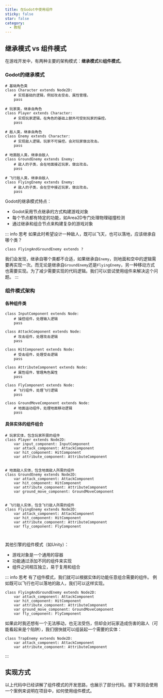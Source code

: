 ```yaml
---
title: 在Godot中使用组件
sticky: false
star: false
category:
  - 教程
---
```


## 继承模式 vs 组件模式

在游戏开发中，有两种主要的架构模式：**继承模式**和**组件模式**。
 

### Godot的继承模式

```gdscript
# 基础角色类
class Character extends Node2D:
    # 实现基础的逻辑，例如攻击受击、属性管理。
    pass

# 玩家类，继承自角色
class Player extends Character:
    # 实现玩家逻辑，在角色的基础上额外可受到玩家的操控。
    pass

# 敌人类，继承自角色
class Enemy extends Character:
    # 实现敌人逻辑，玩家不可操控。会对玩家做出攻击。
    pass

# 地面敌人类，继承自敌人
class GroundEnemy extends Enemy:
    # 敌人的子类，会在地面接近玩家，做出攻击。
    pass

# 飞行敌人类，继承自敌人
class FlyingEnemy extends Enemy:
    # 敌人的子类，会在空中接近玩家，做出攻击。
    pass

```

Godot的继承模式特点：
- Godot采用节点继承的方式构建游戏对象
- 每个节点都有特定的功能，如Area2D专门处理物理碰撞检测
- 通过继承和组合节点来构建复杂的游戏对象

::: info 思考
如果此时希望设计一种敌人，既可以飞天，也可以落地，应该继承自哪个类？
```gdscript
class FlyingAndGroundEnemy extends ?
```
我们会发现，继承自哪个类都不合适，如果继承自`Enemy`，则地面和空中的逻辑需要再实现一次。而无论是继承自`GroundEnemy`还是`FlyingEnemy`，另一种移动方式也需要实现。为了减少需要实现的代码逻辑。我们可以尝试使用组件来解决这个问题。
:::

### 组件模式架构

#### 各种组件类
```gdscript
class InputComponent extends Node:
    # 操控组件，处理输入逻辑
    pass

class AttackComponent extends Node:
    # 攻击组件，处理攻击逻辑
    pass

class HitComponent extends Node:
    # 受击组件，处理受击逻辑
    pass

class AttributeComponent extends Node:
    # 属性组件，管理角色属性
    pass

class FlyComponent extends Node:
    # 飞行组件，处理飞行逻辑
    pass

class GroundMoveComponent extends Node:
    # 地面运动组件，处理地面移动逻辑
    pass
```


#### 具体实体的组件组合

```gdscript
# 玩家实体，包含玩家所需的组件
class Player extends Node2D:
    var input_component: InputComponent
    var attack_component: AttackComponent
    var hit_component: HitComponent
    var attribute_component: AttributeComponent
    

# 地面敌人实体，包含地面敌人所需的组件
class GroundEnemy extends Node2D:
    var attack_component: AttackComponent
    var hit_component: HitComponent
    var attribute_component: AttributeComponent
    var ground_move_component: GroundMoveComponent
    

# 飞行敌人实体，包含飞行敌人所需的组件
class FlyingEnemy extends Node2D:
    var attack_component: AttackComponent
    var hit_component: HitComponent
    var attribute_component: AttributeComponent
    var fly_component: FlyComponent

    
```

其他引擎的组件模式（如Unity）：
- 游戏对象是一个通用的容器
- 功能通过添加不同的组件来实现
- 组件之间相互独立，易于复用和组合

::: info 思考
有了组件模式，我们就可以根据实体的功能任意组合需要的组件。
例如既可以飞行也可以落地的敌人，我们可以这样实现。
```gdscript
class FlyingAndGroundEnemy extends Node2D:
    var attack_component: AttackComponent
    var hit_component: HitComponent
    var attribute_component: AttributeComponent
    var ground_move_component: GroundMoveComponent
    var fly_component: FlyComponent
```
如果此时我还想有一个无法移动，也无法受伤，但却会对玩家造成伤害的敌人（可能看起来是个陷阱），我们很快就可以组装起一个需要的实体：
```gdscript
class TrapEnemy extends Node2D:
    var attack_component: AttackComponent
    var attribute_component: AttributeComponent
```
:::

## 实现方式
以上代码中已经讲解了组件模式的开发思路，也展示了部分代码。接下来则会使用一个案例来说明在项目中，如何使用组件模式。

